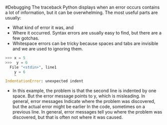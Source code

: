 #Debugging 
The traceback Python displays when an error occurs contains a lot of information,  but it can be overwhelming. The most useful parts are usually:
- What kind of error it was, and
- Where it occurred.
Syntax errors are usually easy to find, but there are a few gotchas.
- Whitespace errors can be tricky because spaces and tabs are invisible and we are used to ignoring them.
```python
>>> x = 5
>>>  y = 6
  File "<stdin>", line1
    y = 6
    ^
IndentationError: unexpected indent
```
- In this example, the problem is that the second line is indented by one space. But the error message points to y, which is misleading. In general, error messages Indicate where the problem was discovered, but the actual error might be earlier In the code, sometimes on a previous line. In general, error messages tell you where the problem was discovered, but that is often not where it was caused.
